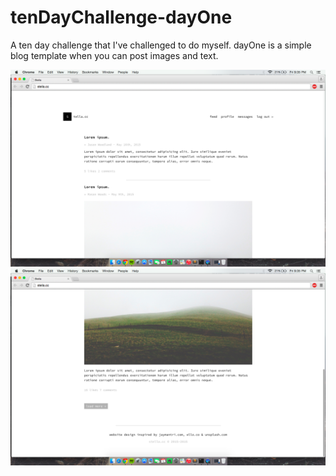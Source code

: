 # tenDayChallenge-dayOne
A ten day challenge that I've challenged to do myself. dayOne is a simple blog template when you can post images and text. 

![screenshots](assets/img/top.png)
![screenshots](assets/img/bottom.png)